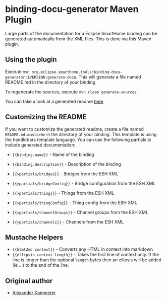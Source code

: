 # binding-docu-generator Maven Plugin

Large parts of the documentation for a Eclipse SmartHome binding can be generated automatically from the XML files. This is done via this Maven plugin.

## Using the plugin

Execute `mvn org.eclipse.smarthome.tools:binding-docu-generator:$VERSION:generate-docu`. This will generate a file named README.md in the directory of your binding.

To regenerate the sources, execute `mvn clean generate-sources`.

You can take a look at a generated readme [here](README-example.md).

## Customizing the README

If you want to customize the generated readme, create a file named `README.md.mustache` in the directory of your binding. This template is using the handlebars template language. You can use the following partials to include generated documentation:

* `{{binding.name}}` - Name of the binding

* `{{binding.description}}` - Description of the binding

* `{{>partials/bridges}}` - Bridges from the ESH XML

* `{{>partials/bridgeConfig}}` - Bridge configuration from the ESH XML

* `{{>partials/things}}` - Things from the ESH XML

* `{{>partials/thingConfig}}` - Thing config from the ESH XML

* `{{>partials/channelGroups}}` - Channel groups from the ESH XML

* `{{>partials/channels}}` - Channels from the ESH XML

## Mustache Helpers

* `{{html2md context}}` - Converts any HTML in context into markdown
* `{{ellipsis context length}}` - Takes the first line of context only. If the line is longer than the optional `length` bytes then an ellipsis will be added (ie ...) to the end of the line.

## Original author

* [Alexander Kammerer](https://github.com/kummerer94)
